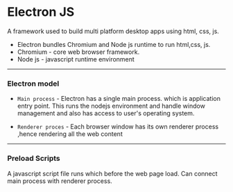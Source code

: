 # Electron JS

A framework used to build multi platform desktop apps using html, css, js.

- Electron bundles Chromium and Node js runtime to run html,css, js.
- Chromium - core web browser framework.
- Node js - javascript runtime environment
---

### Electron model

- `Main process` - Electron has a single main process. which is application entry point. This runs the nodejs environment and handle window management and also has access to user's operating system.

- `Renderer proces` - Each browser window has its own renderer process ,hence rendering all the web content  
---
### Preload Scripts 

A javascript script file runs which before the web page load. Can connect main process with renderer process. 
